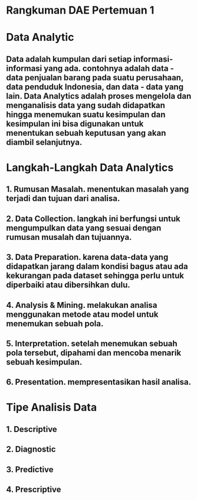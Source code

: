 # Rangkuman DAE Pertemuan 1

# Data Analytic
## Data adalah kumpulan dari setiap informasi-informasi yang ada. contohnya adalah data - data penjualan barang pada suatu perusahaan, data penduduk Indonesia, dan data - data yang lain. Data Analytics adalah proses mengelola dan menganalisis data yang sudah didapatkan hingga menemukan suatu kesimpulan dan kesimpulan ini bisa digunakan untuk menentukan sebuah keputusan yang akan diambil selanjutnya. 

# Langkah-Langkah Data Analytics
## 1. Rumusan Masalah. menentukan masalah yang terjadi dan tujuan dari analisa.
## 2. Data Collection. langkah ini berfungsi untuk mengumpulkan data yang sesuai dengan rumusan musalah dan tujuannya.
## 3. Data Preparation. karena data-data yang didapatkan jarang dalam kondisi bagus atau ada kekurangan pada dataset sehingga perlu untuk diperbaiki atau dibersihkan dulu.
## 4. Analysis & Mining. melakukan analisa menggunakan metode atau model untuk menemukan sebuah pola.
## 5. Interpretation. setelah menemukan sebuah pola tersebut, dipahami dan mencoba menarik sebuah kesimpulan.
## 6. Presentation. mempresentasikan hasil analisa.

# Tipe Analisis Data
## 1. Descriptive 
## 2. Diagnostic
## 3. Predictive
## 4. Prescriptive
